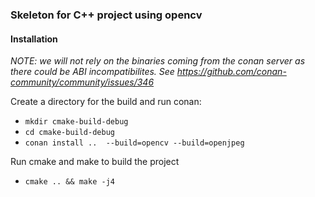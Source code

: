 ### Skeleton for C++ project using opencv 

#### Installation
*NOTE: we will not rely on the binaries coming from the conan 
server as there could be ABI incompatibilites. 
See https://github.com/conan-community/community/issues/346*


Create a directory for the build and run conan:  
 * `mkdir cmake-build-debug`
 * `cd cmake-build-debug` 
 * `conan install ..  --build=opencv --build=openjpeg`
 
 Run cmake and make to build the project
 * `cmake .. && make -j4`
 
 